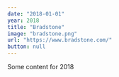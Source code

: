 ```yaml
---
date: "2018-01-01"
year: 2018
title: "Bradstone"
image: "bradstone.png"
url: "https://www.bradstone.com/"
button: null
---
```


Some content for 2018
